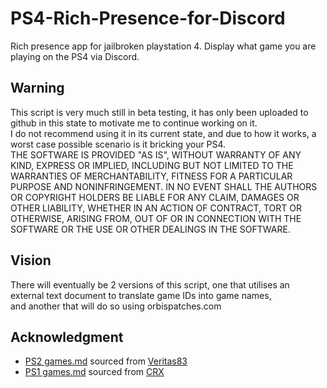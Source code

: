 # PS4-Rich-Presence-for-Discord
 Rich presence app for jailbroken playstation 4. Display what game you are playing on the PS4 via Discord.

## Warning
This script is very much still in beta testing, it has only been uploaded to github in this state to motivate me to continue working on it.  
I do not recommend using it in its current state, and due to how it works, a worst case possible scenario is it bricking your PS4.  
THE SOFTWARE IS PROVIDED "AS IS", WITHOUT WARRANTY OF ANY KIND, EXPRESS OR
IMPLIED, INCLUDING BUT NOT LIMITED TO THE WARRANTIES OF MERCHANTABILITY,
FITNESS FOR A PARTICULAR PURPOSE AND NONINFRINGEMENT. IN NO EVENT SHALL THE
AUTHORS OR COPYRIGHT HOLDERS BE LIABLE FOR ANY CLAIM, DAMAGES OR OTHER
LIABILITY, WHETHER IN AN ACTION OF CONTRACT, TORT OR OTHERWISE, ARISING FROM,
OUT OF OR IN CONNECTION WITH THE SOFTWARE OR THE USE OR OTHER DEALINGS IN THE
SOFTWARE.

## Vision
There will eventually be 2 versions of this script, one that utilises an external text document to translate game IDs into game names,  
and another that will do so using orbispatches.com

## Acknowledgment
- [PS2 games.md](https://github.com/zorua98741/PS4-Rich-Presence-for-Discord/blob/main/PS2%20games.md) sourced from [Veritas83](https://github.com/Veritas83/PS2-OPL-CFG/blob/master/test/PS2-GAMEID-TITLE-MASTER.csv)
- [PS1 games.md](https://github.com/zorua98741/PS4-Rich-Presence-for-Discord/blob/main/PS1%20games.md) sourced from [CRX](https://psxdatacenter.com/information.html)
